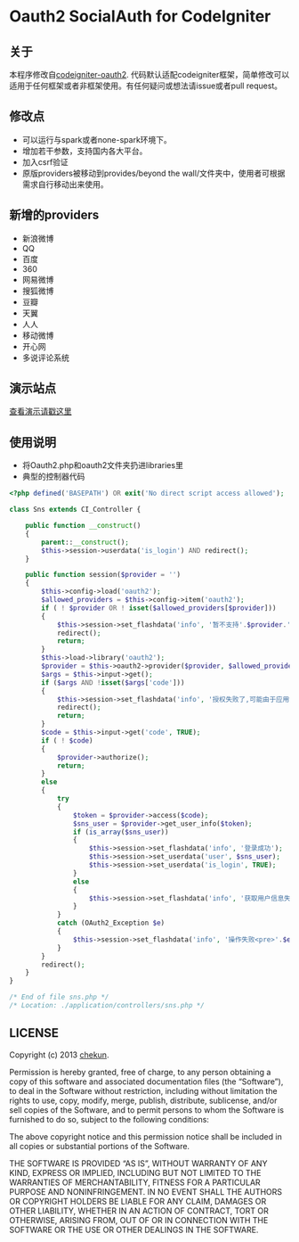 # Oauth2 SocialAuth for CodeIgniter

## 关于

本程序修改自[codeigniter-oauth2](https://github.com/philsturgeon/codeigniter-oauth2).
代码默认适配codeigniter框架，简单修改可以适用于任何框架或者非框架使用。有任何疑问或想法请issue或者pull request。


## 修改点

* 可以运行与spark或者none-spark环境下。
* 增加若干参数，支持国内各大平台。
* 加入csrf验证
* 原版providers被移动到provides/beyond the wall/文件夹中，使用者可根据需求自行移动出来使用。

## 新增的providers

* 新浪微博
* QQ
* 百度
* 360
* 网易微博
* 搜狐微博
* 豆瓣
* 天翼
* 人人
* 移动微博
* 开心网
* 多说评论系统

## 演示站点

[查看演示请戳这里](http://oauth24codeigniter.sinaapp.com/)

## 使用说明

* 将Oauth2.php和oauth2文件夹扔进libraries里
* 典型的控制器代码

```php
<?php defined('BASEPATH') OR exit('No direct script access allowed');

class Sns extends CI_Controller {

    public function __construct()
    {
      	parent::__construct();
    	$this->session->userdata('is_login') AND redirect();
    }

	public function session($provider = '')
	{
		$this->config->load('oauth2');
		$allowed_providers = $this->config->item('oauth2');
		if ( ! $provider OR ! isset($allowed_providers[$provider]))
		{
        	$this->session->set_flashdata('info', '暂不支持'.$provider.'方式登录.');
            redirect();
            return;
		}
		$this->load->library('oauth2');
		$provider = $this->oauth2->provider($provider, $allowed_providers[$provider]);
        $args = $this->input->get();
        if ($args AND !isset($args['code']))
        {
          	$this->session->set_flashdata('info', '授权失败了,可能由于应用设置问题或者用户拒绝授权.<br />具体原因:<br />'.json_encode($args));
            redirect();
            return;
        }
        $code = $this->input->get('code', TRUE);
		if ( ! $code)
		{
			$provider->authorize();
            return;
		}
		else
		{
			try
			{
				$token = $provider->access($code);
	        	$sns_user = $provider->get_user_info($token);
				if (is_array($sns_user))
				{
                    $this->session->set_flashdata('info', '登录成功');
					$this->session->set_userdata('user', $sns_user);
                    $this->session->set_userdata('is_login', TRUE);
				}
				else
				{
                    $this->session->set_flashdata('info', '获取用户信息失败');
				}
			}
			catch (OAuth2_Exception $e)
			{
                $this->session->set_flashdata('info', '操作失败<pre>'.$e.'</pre>');
			}
		}
        redirect();
	}
}

/* End of file sns.php */
/* Location: ./application/controllers/sns.php */
```

## LICENSE
Copyright (c) 2013 [chekun](https://github.com/chekun).

Permission is hereby granted, free of charge, to any person obtaining a copy of this software and associated documentation files (the “Software”), to deal in the Software without restriction, including without limitation the rights to use, copy, modify, merge, publish, distribute, sublicense, and/or sell copies of the Software, and to permit persons to whom the Software is furnished to do so, subject to the following conditions:

The above copyright notice and this permission notice shall be included in all copies or substantial portions of the Software.

THE SOFTWARE IS PROVIDED “AS IS”, WITHOUT WARRANTY OF ANY KIND, EXPRESS OR IMPLIED, INCLUDING BUT NOT LIMITED TO THE WARRANTIES OF MERCHANTABILITY, FITNESS FOR A PARTICULAR PURPOSE AND NONINFRINGEMENT. IN NO EVENT SHALL THE AUTHORS OR COPYRIGHT HOLDERS BE LIABLE FOR ANY CLAIM, DAMAGES OR OTHER LIABILITY, WHETHER IN AN ACTION OF CONTRACT, TORT OR OTHERWISE, ARISING FROM, OUT OF OR IN CONNECTION WITH THE SOFTWARE OR THE USE OR OTHER DEALINGS IN THE SOFTWARE.
